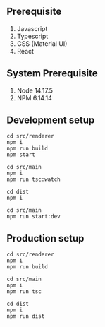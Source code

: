 ## Prerequisite
1. Javascript
2. Typescript
3. CSS (Material UI)
4. React

## System Prerequisite
1. Node 14.17.5
2. NPM 6.14.14

## Development setup
```
cd src/renderer
npm i
npm run build
npm start

cd src/main
npm i
npm run tsc:watch

cd dist
npm i

cd src/main
npm run start:dev
```

## Production setup
```
cd src/renderer
npm i
npm run build

cd src/main
npm i
npm run tsc

cd dist
npm i
npm run dist
```
